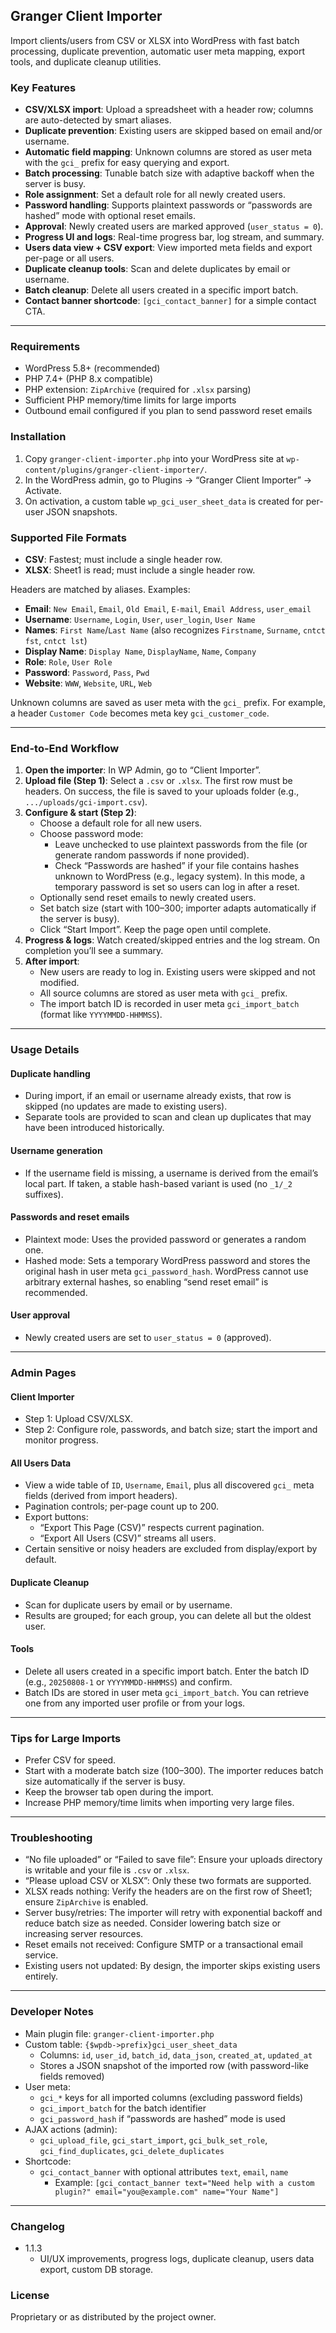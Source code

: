 ## Granger Client Importer

Import clients/users from CSV or XLSX into WordPress with fast batch processing, duplicate prevention, automatic user meta mapping, export tools, and duplicate cleanup utilities.

### Key Features
- **CSV/XLSX import**: Upload a spreadsheet with a header row; columns are auto-detected by smart aliases.
- **Duplicate prevention**: Existing users are skipped based on email and/or username.
- **Automatic field mapping**: Unknown columns are stored as user meta with the `gci_` prefix for easy querying and export.
- **Batch processing**: Tunable batch size with adaptive backoff when the server is busy.
- **Role assignment**: Set a default role for all newly created users.
- **Password handling**: Supports plaintext passwords or “passwords are hashed” mode with optional reset emails.
- **Approval**: Newly created users are marked approved (`user_status = 0`).
- **Progress UI and logs**: Real-time progress bar, log stream, and summary.
- **Users data view + CSV export**: View imported meta fields and export per-page or all users.
- **Duplicate cleanup tools**: Scan and delete duplicates by email or username.
- **Batch cleanup**: Delete all users created in a specific import batch.
- **Contact banner shortcode**: `[gci_contact_banner]` for a simple contact CTA.

---

### Requirements
- WordPress 5.8+ (recommended)
- PHP 7.4+ (PHP 8.x compatible)
- PHP extension: `ZipArchive` (required for `.xlsx` parsing)
- Sufficient PHP memory/time limits for large imports
- Outbound email configured if you plan to send password reset emails

### Installation
1. Copy `granger-client-importer.php` into your WordPress site at `wp-content/plugins/granger-client-importer/`.
2. In the WordPress admin, go to Plugins → “Granger Client Importer” → Activate.
3. On activation, a custom table `wp_gci_user_sheet_data` is created for per-user JSON snapshots.

### Supported File Formats
- **CSV**: Fastest; must include a single header row.
- **XLSX**: Sheet1 is read; must include a single header row.

Headers are matched by aliases. Examples:
- **Email**: `New Email`, `Email`, `Old Email`, `E-mail`, `Email Address`, `user_email`
- **Username**: `Username`, `Login`, `User`, `user_login`, `User Name`
- **Names**: `First Name`/`Last Name` (also recognizes `Firstname`, `Surname`, `cntct fst`, `cntct lst`)
- **Display Name**: `Display Name`, `DisplayName`, `Name`, `Company`
- **Role**: `Role`, `User Role`
- **Password**: `Password`, `Pass`, `Pwd`
- **Website**: `WWW`, `Website`, `URL`, `Web`

Unknown columns are saved as user meta with the `gci_` prefix. For example, a header `Customer Code` becomes meta key `gci_customer_code`.

---

### End-to-End Workflow
1. **Open the importer**: In WP Admin, go to “Client Importer”.
2. **Upload file (Step 1)**: Select a `.csv` or `.xlsx`. The first row must be headers. On success, the file is saved to your uploads folder (e.g., `.../uploads/gci-import.csv`).
3. **Configure & start (Step 2)**:
   - Choose a default role for all new users.
   - Choose password mode:
     - Leave unchecked to use plaintext passwords from the file (or generate random passwords if none provided).
     - Check “Passwords are hashed” if your file contains hashes unknown to WordPress (e.g., legacy system). In this mode, a temporary password is set so users can log in after a reset.
   - Optionally send reset emails to newly created users.
   - Set batch size (start with 100–300; importer adapts automatically if the server is busy).
   - Click “Start Import”. Keep the page open until complete.
4. **Progress & logs**: Watch created/skipped entries and the log stream. On completion you’ll see a summary.
5. **After import**:
   - New users are ready to log in. Existing users were skipped and not modified.
   - All source columns are stored as user meta with `gci_` prefix.
   - The import batch ID is recorded in user meta `gci_import_batch` (format like `YYYYMMDD-HHMMSS`).

---

### Usage Details
#### Duplicate handling
- During import, if an email or username already exists, that row is skipped (no updates are made to existing users).
- Separate tools are provided to scan and clean up duplicates that may have been introduced historically.

#### Username generation
- If the username field is missing, a username is derived from the email’s local part. If taken, a stable hash-based variant is used (no `_1/_2` suffixes).

#### Passwords and reset emails
- Plaintext mode: Uses the provided password or generates a random one.
- Hashed mode: Sets a temporary WordPress password and stores the original hash in user meta `gci_password_hash`. WordPress cannot use arbitrary external hashes, so enabling “send reset email” is recommended.

#### User approval
- Newly created users are set to `user_status = 0` (approved).

---

### Admin Pages
#### Client Importer
- Step 1: Upload CSV/XLSX.
- Step 2: Configure role, passwords, and batch size; start the import and monitor progress.

#### All Users Data
- View a wide table of `ID`, `Username`, `Email`, plus all discovered `gci_` meta fields (derived from import headers).
- Pagination controls; per-page count up to 200.
- Export buttons:
  - “Export This Page (CSV)” respects current pagination.
  - “Export All Users (CSV)” streams all users.
- Certain sensitive or noisy headers are excluded from display/export by default.

#### Duplicate Cleanup
- Scan for duplicate users by email or by username.
- Results are grouped; for each group, you can delete all but the oldest user.

#### Tools
- Delete all users created in a specific import batch. Enter the batch ID (e.g., `20250808-1` or `YYYYMMDD-HHMMSS`) and confirm.
- Batch IDs are stored in user meta `gci_import_batch`. You can retrieve one from any imported user profile or from your logs.

---

### Tips for Large Imports
- Prefer CSV for speed.
- Start with a moderate batch size (100–300). The importer reduces batch size automatically if the server is busy.
- Keep the browser tab open during the import.
- Increase PHP memory/time limits when importing very large files.

---

### Troubleshooting
- “No file uploaded” or “Failed to save file”: Ensure your uploads directory is writable and your file is `.csv` or `.xlsx`.
- “Please upload CSV or XLSX”: Only these two formats are supported.
- XLSX reads nothing: Verify the headers are on the first row of Sheet1; ensure `ZipArchive` is enabled.
- Server busy/retries: The importer will retry with exponential backoff and reduce batch size as needed. Consider lowering batch size or increasing server resources.
- Reset emails not received: Configure SMTP or a transactional email service.
- Existing users not updated: By design, the importer skips existing users entirely.

---

### Developer Notes
- Main plugin file: `granger-client-importer.php`
- Custom table: `{$wpdb->prefix}gci_user_sheet_data`
  - Columns: `id`, `user_id`, `batch_id`, `data_json`, `created_at`, `updated_at`
  - Stores a JSON snapshot of the imported row (with password-like fields removed)
- User meta:
  - `gci_*` keys for all imported columns (excluding password fields)
  - `gci_import_batch` for the batch identifier
  - `gci_password_hash` if “passwords are hashed” mode is used
- AJAX actions (admin):
  - `gci_upload_file`, `gci_start_import`, `gci_bulk_set_role`, `gci_find_duplicates`, `gci_delete_duplicates`
- Shortcode:
  - `gci_contact_banner` with optional attributes `text`, `email`, `name`
    - Example: `[gci_contact_banner text="Need help with a custom plugin?" email="you@example.com" name="Your Name"]`

---

### Changelog
- 1.1.3
  - UI/UX improvements, progress logs, duplicate cleanup, users data export, custom DB storage.

### License
Proprietary or as distributed by the project owner.


